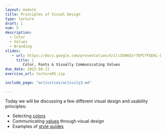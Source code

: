 ```yaml
---
layout: module
title: Principles of Visual Design
type: lecture
draft: 1
num: 5
description:
  - Color
  - Values
  - Branding
slides:
   - url: https://docs.google.com/presentation/d/1lcSbNHZsr7EPCfFUDXL-Dpszdbc_89B_3-uBcG875iQ/edit?usp=sharing
     title: |
        Color, Fonts & Visually Communicating Values
due_date: 2022-04-11
exercise_url: lecture05.zip

include_page: "activities/activity3.md"

---
```


Today we will be discussing a few different visual design and usability principles:

* Selecting [colors](../css-reference/color/)
* Communicating <a href="https://docs.google.com/document/d/1Vv5tPZ8UjqJNYO9pCp_PQhxHT8qoGY09deKX6uygUFA/edit?usp=sharing" target="_blank">values</a> through visual design
* Examples of [style guides](../css-reference/style-guides/)